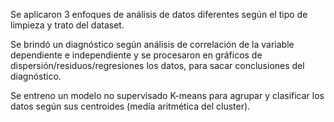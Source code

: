 Se aplicaron 3 enfoques de análisis de datos diferentes según el tipo de limpieza y trato del dataset.

Se brindó un diagnóstico según análisis de correlación de la variable dependiente e independiente y se procesaron en gráficos de dispersión/residuos/regresiones los datos, para sacar conclusiones del diagnóstico.

Se entreno un modelo no supervisado K-means para agrupar y clasificar los datos según sus centroides (medía aritmética del cluster).
